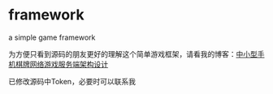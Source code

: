 # framework
a simple game framework

为方便只看到源码的朋友更好的理解这个简单游戏框架，请看我的博客：[中小型手机棋牌网络游戏服务端架构设计](https://blog.csdn.net/panshiqu/article/details/74572133)

已修改源码中Token，必要时可以联系我
